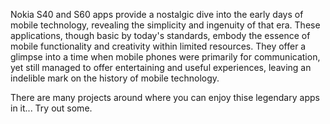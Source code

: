 
Nokia S40 and S60 apps provide a nostalgic dive into the early days of mobile technology, revealing the simplicity and ingenuity of that era. 
These applications, though basic by today's standards, embody the essence of mobile functionality and creativity within limited resources. 
They offer a glimpse into a time when mobile phones were primarily for communication,
yet still managed to offer entertaining and useful experiences, leaving an indelible mark on the history of mobile technology.

There are many projects around where you can enjoy thise legendary apps in it... Try out some.
#

